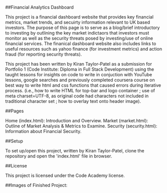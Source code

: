 ##Financial Analytics Dashboard

This project is a financial dashboard website that provides key financial metrics, market trends, and secuirty information relevant to UK based investors. The purpose of this page is to serve as a blog/brief introductory to investing by outlining the key market indictaors that investors must monitor as well as the security threats posed by investing/use of online financial services. The finanical dashboard website also includes links to useful resources such as yahoo finance (for investment metrics) and action fraud (for reporting security threats).

This project has been written by Kiran Taylor-Patel as a submission for Portfolio 1 (Code Institute: Diploma in Full Stack Development) using the taught lessons for insights on code to write in conjuction with YouTube lessons, google searches and previously completed coursera course on best way to write html and css functions that caused errors during iterative process. (i.e., how to write HTML for top-bar and logo container ; use of meta charset=UTF-8, as original code had characters not included in traditional character set ; how to overlay text onto header image).

##Pages

Home (index.html): Introduction and Overview.
Market (market.html): Outline of Market Analysis & Metrics to Examine.
Security (security.html): Information about Financial Security.

##Setup

To set up/open this project, written by Kiran Taylor-Patel, clone the repository and open the 'index.html' file in browser.

##License

This project is licensed under the Code Academy license.

##Images of Finished Project:
